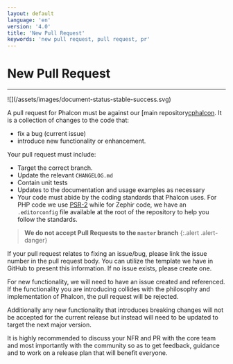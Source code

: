 ```yaml
---
layout: default
language: 'en'
version: '4.0'
title: 'New Pull Request'
keywords: 'new pull request, pull request, pr'
---
```

# New Pull Request
<hr/>
![](/assets/images/document-status-stable-success.svg)

A pull request for Phalcon must be against our [main repository[cphalcon]. It is a collection of changes to the code that:
- fix a bug (current issue)
- introduce new functionality or enhancement.

Your pull request must include:
* Target the correct branch.
* Update the relevant `CHANGELOG.md`
* Contain unit tests
* Updates to the documentation and usage examples as necessary
* Your code must abide by the coding standards that Phalcon uses. For PHP code we use [PSR-2](https://www.php-fig.org/psr/) while for Zephir code, we have an `.editorconfig` file available at the root of the repository to help you follow the standards.

> **We do not accept Pull Requests to the `master` branch**
{:.alert .alert-danger}

If your pull request relates to fixing an issue/bug, please link the issue number in the pull request body. You can utilize the template we have in GitHub to present this information. If no issue exists, please create one.

For new functionality, we will need to have an issue created and referenced. If the functionality you are introducing collides with the philosophy and implementation of Phalcon, the pull request will be rejected. 

Additionally any new functionality that introduces breaking changes will not be accepted for the current release but instead will need to be updated to target the next major version. 

It is highly recommended to discuss your NFR and PR with the core team and most importantly with the community so as to get feedback, guidance and to work on a release plan that will benefit everyone.

[cphalcon]: https://github.com/phalcon/cphalcon